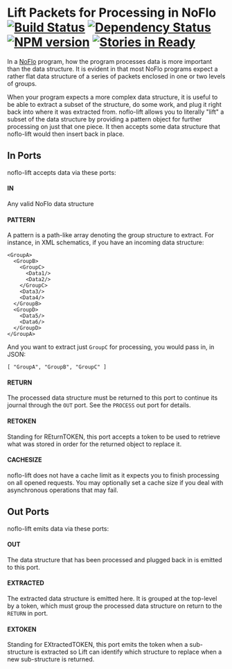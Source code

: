 # Lift Packets for Processing in NoFlo <br/>[![Build Status](https://secure.travis-ci.org/kenhkan/noflo-lift.png?branch=master)](http://travis-ci.org/kenhkan/noflo-lift) [![Dependency Status](https://gemnasium.com/kenhkan/noflo-lift.png)](https://gemnasium.com/kenhkan/noflo-lift) [![NPM version](https://badge.fury.io/js/noflo-lift.png)](http://badge.fury.io/js/noflo-lift) [![Stories in Ready](https://badge.waffle.io/kenhkan/noflo-lift.png)](http://waffle.io/kenhkan/noflo-lift)

In a [NoFlo](http://noflojs.org/) program, how the program processes
data is more important than the data structure. It is evident in that
most NoFlo programs expect a rather flat data structure of a series of
packets enclosed in one or two levels of groups.

When your program expects a more complex data structure, it is useful to
be able to extract a subset of the structure, do some work, and plug it
right back into where it was extracted from. noflo-lift allows you to
literally "lift" a subset of the data structure by providing a pattern
object for further processing on just that one piece. It then accepts
some data structure that noflo-lift would then insert back in place.


## In Ports

noflo-lift accepts data via these ports:

#### IN

Any valid NoFlo data structure

#### PATTERN

A pattern is a path-like array denoting the group structure to extract.
For instance, in XML schematics, if you have an incoming data structure:

    <GroupA>
      <GroupB>
        <GroupC>
          <Data1/>
          <Data2/>
        </GroupC>
        <Data3/>
        <Data4/>
      </GroupB>
      <GroupD>
        <Data5/>
        <Data6/>
      </GroupD>
    </GroupA>

And you want to extract just `GroupC` for processing, you would pass in,
in JSON:

    [ "GroupA", "GroupB", "GroupC" ]

#### RETURN

The processed data structure must be returned to this port to continue
its journal through the `OUT` port. See the `PROCESS` out port for
details.

#### RETOKEN

Standing for REturnTOKEN, this port accepts a token to be used to
retrieve what was stored in order for the returned object to replace it.

#### CACHESIZE

noflo-lift does not have a cache limit as it expects you to finish
processing on all opened requests. You may optionally set a cache size
if you deal with asynchronous operations that may fail.


## Out Ports

noflo-lift emits data via these ports:

#### OUT

The data structure that has been processed and plugged back in is
emitted to this port.

#### EXTRACTED

The extracted data structure is emitted here. It is grouped at the
top-level by a token, which must group the processed data structure on
return to the `RETURN` in port.

#### EXTOKEN

Standing for EXtractedTOKEN, this port emits the token when a
sub-structure is extracted so Lift can identify which structure to
replace when a new sub-structure is returned.

